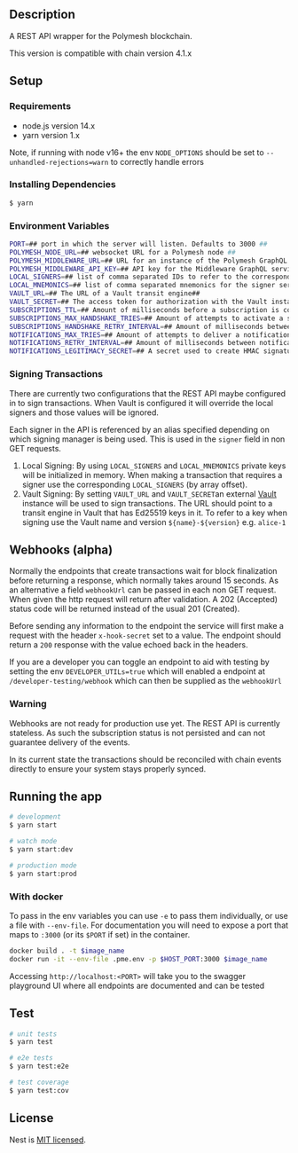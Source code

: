 ## Description

A REST API wrapper for the Polymesh blockchain.

This version is compatible with chain version 4.1.x

## Setup

### Requirements

- node.js version 14.x
- yarn version 1.x

Note, if running with node v16+ the env `NODE_OPTIONS` should be set to `--unhandled-rejections=warn` to correctly handle errors

### Installing Dependencies

```bash
$ yarn
```

### Environment Variables

```bash
PORT=## port in which the server will listen. Defaults to 3000 ##
POLYMESH_NODE_URL=## websocket URL for a Polymesh node ##
POLYMESH_MIDDLEWARE_URL=## URL for an instance of the Polymesh GraphQL Middleware service ##
POLYMESH_MIDDLEWARE_API_KEY=## API key for the Middleware GraphQL service ##
LOCAL_SIGNERS=## list of comma separated IDs to refer to the corresponding mnemonic ##
LOCAL_MNEMONICS=## list of comma separated mnemonics for the signer service (each mnemonic corresponds to a signer in LOCAL_SIGNERS) ##
VAULT_URL=## The URL of a Vault transit engine##
VAULT_SECRET=## The access token for authorization with the Vault instance ##
SUBSCRIPTIONS_TTL=## Amount of milliseconds before a subscription is considered expired ##
SUBSCRIPTIONS_MAX_HANDSHAKE_TRIES=## Amount of attempts to activate a subscription via handshake before it is considered rejected ##
SUBSCRIPTIONS_HANDSHAKE_RETRY_INTERVAL=## Amount of milliseconds between subscription handshake attempts ##
NOTIFICATIONS_MAX_TRIES=## Amount of attempts to deliver a notification before it is considered failed ##
NOTIFICATIONS_RETRY_INTERVAL=## Amount of milliseconds between notification delivery attempts ##
NOTIFICATIONS_LEGITIMACY_SECRET=## A secret used to create HMAC signatures ##
```

### Signing Transactions

There are currently two configurations that the REST API maybe configured in to sign transactions. When Vault is configured it will override the local signers and those values will be ignored.

Each signer in the API is referenced by an alias specified depending on which signing manager is being used. This is used in the `signer` field in non GET requests.

1. Local Signing:
   By using `LOCAL_SIGNERS` and `LOCAL_MNEMONICS` private keys will be initialized in memory. When making a transaction that requires a signer use the corresponding `LOCAL_SIGNERS` (by array offset).
1. Vault Signing:
   By setting `VAULT_URL` and `VAULT_SECRET`an external [Vault](https://www.vaultproject.io/) instance will be used to sign transactions. The URL should point to a transit engine in Vault that has Ed25519 keys in it. To refer to a key when signing use the Vault name and version `${name}-${version}` e.g. `alice-1`

## Webhooks (alpha)

Normally the endpoints that create transactions wait for block finalization before returning a response, which normally takes around 15 seconds. As an alternative a field `webhookUrl` can be passed in each non GET request. When given the http request will return after validation. A 202 (Accepted) status code will be returned instead of the usual 201 (Created).

Before sending any information to the endpoint the service will first make a request with the header `x-hook-secret` set to a value. The endpoint should return a `200` response with the value echoed back in the headers.

If you are a developer you can toggle an endpoint to aid with testing by setting the env `DEVELOPER_UTILs=true` which will enabled a endpoint at `/developer-testing/webhook` which can then be supplied as the `webhookUrl`

### Warning

Webhooks are not ready for production use yet. The REST API is currently stateless. As such the subscription status is not persisted and can not guarantee delivery of the events.

In its current state the transactions should be reconciled with chain events directly to ensure your system stays properly synced.

## Running the app

```bash
# development
$ yarn start

# watch mode
$ yarn start:dev

# production mode
$ yarn start:prod
```

### With docker

To pass in the env variables you can use `-e` to pass them individually, or use a file with `--env-file`.
For documentation you will need to expose a port that maps to `:3000` (or its `$PORT` if set) in the container.

```bash
docker build . -t $image_name
docker run -it --env-file .pme.env -p $HOST_PORT:3000 $image_name
```

Accessing `http://localhost:<PORT>` will take you to the swagger playground UI where all endpoints are documented and can be tested

## Test

```bash
# unit tests
$ yarn test

# e2e tests
$ yarn test:e2e

# test coverage
$ yarn test:cov
```

## License

Nest is [MIT licensed](LICENSE).
